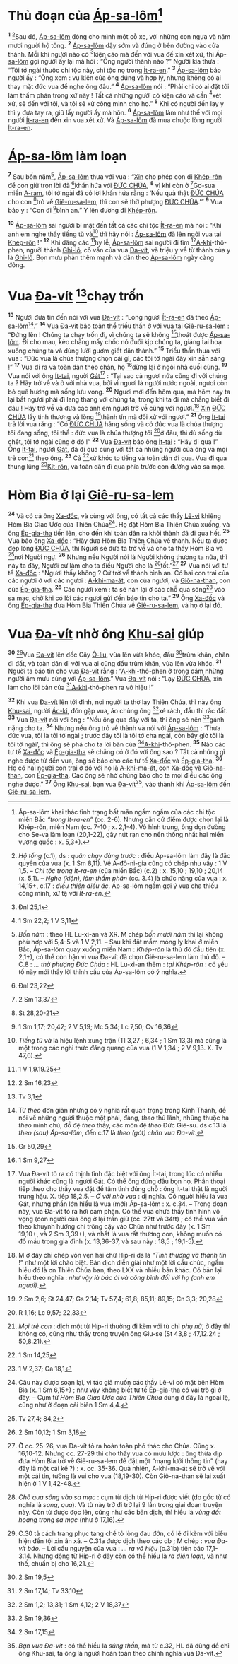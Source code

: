 # Thủ đoạn của [Áp-sa-lôm]()[^1-fa7776d5-2a6e-4e49-a4a5-98d7d0c41381]
<sup><b>1</b></sup> [^2-fa7776d5-2a6e-4e49-a4a5-98d7d0c41381]Sau đó, [Áp-sa-lôm]() đóng cho mình một cỗ xe, với những con ngựa và năm mươi người hộ tống. <sup><b>2</b></sup> [Áp-sa-lôm]() dậy sớm và đứng ở bên đường vào cửa thành. Mỗi khi người nào có [^1@-fa7776d5-2a6e-4e49-a4a5-98d7d0c41381]kiện cáo mà đến với vua để xin xét xử, thì [Áp-sa-lôm]() gọi người ấy lại mà hỏi : “Ông người thành nào ?” Người kia thưa : “Tôi tớ ngài thuộc chi tộc này, chi tộc nọ trong [Ít-ra-en]().” <sup><b>3</b></sup> [Áp-sa-lôm]() bảo người ấy : “Ông xem : vụ kiện của ông đúng và hợp lý, nhưng không có ai thay mặt đức vua để nghe ông đâu.” <sup><b>4</b></sup> [Áp-sa-lôm]() nói : “Phải chi có ai đặt tôi làm thẩm phán trong xứ này ! Tất cả những người có kiện cáo và cần [^2@-fa7776d5-2a6e-4e49-a4a5-98d7d0c41381]xét xử, sẽ đến với tôi, và tôi sẽ xử công minh cho họ.” <sup><b>5</b></sup> Khi có người đến lạy y thì y đưa tay ra, giữ lấy người ấy mà hôn. <sup><b>6</b></sup> [Áp-sa-lôm]() làm như thế với mọi người [Ít-ra-en]() đến xin vua xét xử. Và [Áp-sa-lôm]() đã mua chuộc lòng người [Ít-ra-en]().


# [Áp-sa-lôm]() làm loạn
<sup><b>7</b></sup> Sau bốn năm[^3-fa7776d5-2a6e-4e49-a4a5-98d7d0c41381], [Áp-sa-lôm]() thưa với vua : “[Xin]() cho phép con đi [Khép-rôn]() để con giữ trọn lời đã [^3@-fa7776d5-2a6e-4e49-a4a5-98d7d0c41381]khấn hứa với [ĐỨC CHÚA](), <sup><b>8</b></sup> vì khi còn ở [^4@-fa7776d5-2a6e-4e49-a4a5-98d7d0c41381]Gơ-sua miền [A-ram](), tôi tớ ngài đã có lời khấn hứa rằng : ‘Nếu quả thật [ĐỨC CHÚA]() cho con [^5@-fa7776d5-2a6e-4e49-a4a5-98d7d0c41381]trở về [Giê-ru-sa-lem](), thì con sẽ thờ phượng [ĐỨC CHÚA]().’” <sup><b>9</b></sup> Vua bảo y : “Con đi [^6@-fa7776d5-2a6e-4e49-a4a5-98d7d0c41381]bình an.” Y lên đường đi [Khép-rôn]().

<sup><b>10</b></sup> [Áp-sa-lôm]() sai người bí mật đến tất cả các chi tộc [Ít-ra-en]() mà nói : “Khi anh em nghe thấy tiếng tù và[^4-fa7776d5-2a6e-4e49-a4a5-98d7d0c41381] thì hãy nói : [Áp-sa-lôm]() đã lên ngôi vua tại [Khép-rôn]() !” <sup><b>12</b></sup> Khi dâng các [^8@-fa7776d5-2a6e-4e49-a4a5-98d7d0c41381]hy lễ, [Áp-sa-lôm]() sai người đi tìm [^9@-fa7776d5-2a6e-4e49-a4a5-98d7d0c41381][A-khi]()-thô-phen, người thành [Ghi-lô](), cố vấn của vua [Đa-vít](), và triệu y về từ thành của y là [Ghi-lô](). Bọn mưu phản thêm mạnh và dân theo [Áp-sa-lôm]() ngày càng đông.


# Vua [Đa-vít]() [^10@-fa7776d5-2a6e-4e49-a4a5-98d7d0c41381]chạy trốn
<sup><b>13</b></sup> Người đưa tin đến nói với vua [Đa-vít]() : “Lòng người [Ít-ra-en]() đã theo [Áp-sa-lôm]()[^6-fa7776d5-2a6e-4e49-a4a5-98d7d0c41381].” <sup><b>14</b></sup> Vua [Đa-vít]() bảo toàn thể triều thần ở với vua tại [Giê-ru-sa-lem]() : “Đứng lên ! Chúng ta chạy trốn đi, vì chúng ta sẽ không [^11@-fa7776d5-2a6e-4e49-a4a5-98d7d0c41381]thoát được [Áp-sa-lôm](). Đi cho mau, kẻo chẳng mấy chốc nó đuổi kịp chúng ta, giáng tai hoạ xuống chúng ta và dùng lưỡi gươm giết dân thành.” <sup><b>15</b></sup> Triều thần thưa với vua : “Đức vua là chúa thượng chọn cái gì, các tôi tớ ngài đây xin sẵn sàng !” <sup><b>17</b></sup> Vua đi ra và toàn dân theo chân, họ [^12@-fa7776d5-2a6e-4e49-a4a5-98d7d0c41381]dừng lại ở ngôi nhà cuối cùng. <sup><b>19</b></sup> Vua nói với ông [Ít-tai](), người [Gát]()[^9-fa7776d5-2a6e-4e49-a4a5-98d7d0c41381] : “Tại sao cả ngươi nữa cũng đi với chúng ta ? Hãy trở về và ở với nhà vua, bởi vì ngươi là người nước ngoài, ngươi còn bỏ quê hương mà sống lưu vong. <sup><b>20</b></sup> Ngươi mới đến hôm qua, mà hôm nay ta lại bắt ngươi phải đi lang thang với chúng ta, trong khi ta đi mà chẳng biết đi đâu ! Hãy trở về và đưa các anh em ngươi trở về cùng với ngươi.[^10-fa7776d5-2a6e-4e49-a4a5-98d7d0c41381] [Xin]() [ĐỨC CHÚA]() lấy tình thương và lòng [^14@-fa7776d5-2a6e-4e49-a4a5-98d7d0c41381]thành tín mà đối xử với ngươi.” <sup><b>21</b></sup> Ông [Ít-tai]() trả lời vua rằng : “Có [ĐỨC CHÚA]() hằng sống và có đức vua là chúa thượng tôi đang sống, tôi thề : đức vua là chúa thượng tôi [^15@-fa7776d5-2a6e-4e49-a4a5-98d7d0c41381]ở đâu, thì dù sống dù chết, tôi tớ ngài cũng ở đó !” <sup><b>22</b></sup> Vua [Đa-vít]() bảo ông [Ít-tai]() : “Hãy đi qua !” Ông [Ít-tai](), người [Gát](), đã đi qua cùng với tất cả những người của ông và mọi trẻ con[^11-fa7776d5-2a6e-4e49-a4a5-98d7d0c41381] theo ông. <sup><b>23</b></sup> Cả [^16@-fa7776d5-2a6e-4e49-a4a5-98d7d0c41381]xứ khóc to tiếng và toàn dân đi qua. Vua đi qua thung lũng [^17@-fa7776d5-2a6e-4e49-a4a5-98d7d0c41381][Kít-rôn](), và toàn dân đi qua phía trước con đường vào sa mạc.


# Hòm Bia ở lại [Giê-ru-sa-lem]()
<sup><b>24</b></sup> Và có cả ông [Xa-đốc](), và cùng với ông, có tất cả các thầy [Lê-vi]() khiêng Hòm Bia Giao Ước của Thiên Chúa[^12-fa7776d5-2a6e-4e49-a4a5-98d7d0c41381]. Họ đặt Hòm Bia Thiên Chúa xuống, và ông [Ép-gia-tha]() tiến lên, cho đến khi toàn dân ra khỏi thành đã đi qua hết. <sup><b>25</b></sup> Vua bảo ông [Xa-đốc]() : “Hãy đưa Hòm Bia Thiên Chúa về thành. Nếu ta được đẹp lòng [ĐỨC CHÚA](), thì Người sẽ đưa ta trở về và cho ta thấy Hòm Bia và [^18@-fa7776d5-2a6e-4e49-a4a5-98d7d0c41381]nơi Người ngự. <sup><b>26</b></sup> Nhưng nếu Người nói là Người không thương ta nữa, thì này ta đây, Người cứ làm cho ta điều Người cho là [^19@-fa7776d5-2a6e-4e49-a4a5-98d7d0c41381]tốt.”[^13-fa7776d5-2a6e-4e49-a4a5-98d7d0c41381] <sup><b>27</b></sup> Vua nói với tư tế [Xa-đốc]() : “Ngươi thấy không ? Cứ trở về thành bình an. Có hai con trai của các ngươi ở với các ngươi : [A-khi-ma-át](), con của ngươi, và [Giô-na-than](), con của [Ép-gia-tha](). <sup><b>28</b></sup> Các ngươi xem : ta sẽ nán lại ở các chỗ qua sông[^14-fa7776d5-2a6e-4e49-a4a5-98d7d0c41381] vào sa mạc, chờ khi có lời các ngươi gửi đến báo tin cho ta.” <sup><b>29</b></sup> Ông [Xa-đốc]() và ông [Ép-gia-tha]() đưa Hòm Bia Thiên Chúa về [Giê-ru-sa-lem](), và họ ở lại đó.


# Vua [Đa-vít]() nhờ ông [Khu-sai]() giúp
<sup><b>30</b></sup> [^15-fa7776d5-2a6e-4e49-a4a5-98d7d0c41381]Vua [Đa-vít]() lên dốc Cây [Ô-liu](), vừa lên vừa khóc, đầu [^20@-fa7776d5-2a6e-4e49-a4a5-98d7d0c41381]trùm khăn, chân đi đất, và toàn dân đi với vua ai cũng đầu trùm khăn, vừa lên vừa khóc. <sup><b>31</b></sup> Người ta báo tin cho vua [Đa-vít]() rằng : “[A-khi]()-thô-phen ở trong đám những người âm mưu cùng với [Áp-sa-lôm]().” Vua [Đa-vít]() nói : “Lạy [ĐỨC CHÚA](), xin làm cho lời bàn của [^21@-fa7776d5-2a6e-4e49-a4a5-98d7d0c41381][A-khi]()-thô-phen ra vô hiệu !”

<sup><b>32</b></sup> Khi vua [Đa-vít]() lên tới đỉnh, nơi người ta thờ lạy Thiên Chúa, thì này ông [Khu-sai](), người [Ác-ki](), đón gặp vua, áo chùng ông [^22@-fa7776d5-2a6e-4e49-a4a5-98d7d0c41381]xé rách, đầu thì rắc đất. <sup><b>33</b></sup> Vua [Đa-vít]() nói với ông : “Nếu ông qua đây với ta, thì ông sẽ nên [^23@-fa7776d5-2a6e-4e49-a4a5-98d7d0c41381]gánh nặng cho ta. <sup><b>34</b></sup> Nhưng nếu ông trở về thành và nói với [Áp-sa-lôm]() : ‘Thưa đức vua, tôi là tôi tớ ngài ; trước đây tôi là tôi tớ cha ngài, còn bây giờ tôi là tôi tớ ngài’, thì ông sẽ phá cho ta lời bàn của [^24@-fa7776d5-2a6e-4e49-a4a5-98d7d0c41381][A-khi]()-thô-phen. <sup><b>35</b></sup> Nào các tư tế [Xa-đốc]() và [Ép-gia-tha]() sẽ chẳng có ở đó với ông sao ? Tất cả những gì nghe được từ đền vua, ông sẽ báo cho các tư tế [Xa-đốc]() và [Ép-gia-tha](). <sup><b>36</b></sup> Họ có hai người con trai ở đó với họ là [A-khi-ma-át](), con [Xa-đốc]() và [Giô-na-than](), con [Ép-gia-tha](). Các ông sẽ nhờ chúng báo cho ta mọi điều các ông nghe được.” <sup><b>37</b></sup> Ông [Khu-sai](), bạn vua [Đa-vít]()[^16-fa7776d5-2a6e-4e49-a4a5-98d7d0c41381], vào thành khi [Áp-sa-lôm]() đến [Giê-ru-sa-lem]().

[^1-fa7776d5-2a6e-4e49-a4a5-98d7d0c41381]: Áp-sa-lôm khai thác tình trạng bất mãn ngấm ngầm của các chi tộc miền Bắc *“trong Ít-ra-en”* (cc. 2-6). Nhưng căn cứ điểm được chọn lại là Khép-rôn, miền Nam (cc. 7-10 ; x. 2,1-4). Vô hình trung, ông dọn đường cho Se-va làm loạn (20,1-22), gây nứt rạn cho nền thống nhất hai miền vương quốc : x. 5,3+).
[^2-fa7776d5-2a6e-4e49-a4a5-98d7d0c41381]: *Hộ tống* (c.1), ds : *quân chạy đàng trước* : điều Áp-sa-lôm làm đây là đặc quyền của vua (x. 1 Sm 8,11). Về A-đô-ni-gia cũng có chép như vậy : 1 V 1,5. – *Chi tộc trong Ít-ra-en* (của miền Bắc) (c.2) : x. 15,10 ; 19,10 ; 20,14 (x. 5,1). – *Nghe (kiện), làm thẩm phán* (cc. 3.4) là chức năng của vua : x. 14,15+, c.17 : *điều thiện điều ác*. Áp-sa-lôm ngầm gợi ý vua cha thiếu công minh, xử tệ với *Ít-ra-en*.
[^3-fa7776d5-2a6e-4e49-a4a5-98d7d0c41381]: *Bốn năm* : theo HL Lu-xi-an và XR. M chép *bốn mươi năm* thì lại không phù hợp với 5,4-5 và 1 V 2,11. – Sau khi đặt mầm móng ly khai ở miền Bắc, Áp-sa-lôm quay xuống miền Nam : *Khép-rôn* là thủ đô đầu tiên (x. 2,1+), có thể còn hận vì vua Đa-vít đã chọn Giê-ru-sa-lem làm thủ đô. – C.8 : *... thờ phượng Đức Chúa* : HL Lu-xi-an thêm : *tại Khép-rôn* : có yếu tố này mới thấy lời thỉnh cầu của Áp-sa-lôm có ý nghĩa.
[^4-fa7776d5-2a6e-4e49-a4a5-98d7d0c41381]: *Tiếng tù và* là hiệu lệnh xung trận (Tl 3,27 ; 6,34 ; 1 Sm 13,3) mà cũng là một trong các nghi thức đăng quang của vua (1 V 1,34 ; 2 V 9,13. X. Tv 47,6).
[^6-fa7776d5-2a6e-4e49-a4a5-98d7d0c41381]: Từ *theo* đơn giản nhưng có ý nghĩa rất quan trọng trong Kinh Thánh, để nói về những người thuộc một phái, đảng, *theo* thủ lãnh, những thuộc hạ *theo* minh chủ, đồ đệ *theo* thầy, các môn đệ *theo* Đức Giê-su. ds c.13 là *theo (sau) Áp-sa-lôm*, đến c.17 là *theo (gót) chân vua Đa-vít*.
[^9-fa7776d5-2a6e-4e49-a4a5-98d7d0c41381]: Vua Đa-vít tỏ ra có thịnh tình đặc biệt với ông Ít-tai, trong lúc có nhiều người khác cũng là người Gát. Có thể ông đứng đầu bọn họ. Phần thoại tiếp theo cho thấy vua đặt để tâm tình đúng chỗ : ông Ít-tai thật là người trung hậu. X. tiếp 18,2.5. – *Ở với nhà vua* : dị nghĩa. Có người hiểu là vua Gát, nhưng phần lớn hiểu là vua (mới) Áp-sa-lôm : x. c.34. – Trong đoạn này, vua Đa-vít tỏ ra hơi cam phận. Có thể vua chưa thấy tình hình vô vọng (còn người của ông ở lại trấn giữ (cc. 27tt và 34tt) ; có thể vua vẫn theo khuynh hướng chỉ trông cậy vào Chúa như trước đây (x. 1 Sm 19,10+, và 2 Sm 3,39+), và nhất là vua rất thương con, không muốn có đổ máu trong gia đình (x. 13,36-37, và sau này : 18,5 ; 19,1-5).
[^10-fa7776d5-2a6e-4e49-a4a5-98d7d0c41381]: M ở đây chỉ chép võn vẹn hai chữ Híp-ri ds là “*Tình thương và thành tín* !” như một lời chào biệt. Bản dịch diễn giải như một lời cầu chúc, ngầm hiểu đó là ơn Thiên Chúa ban, theo LXX và nhiều bản khác. Có bản lại hiểu theo nghĩa : *như vậy là bác ái và công bình đối với họ (anh em ngươi)*.
[^11-fa7776d5-2a6e-4e49-a4a5-98d7d0c41381]: *Mọi trẻ con* : dịch một từ Híp-ri thường đi kèm với từ chỉ *phụ nữ*, ở đây thì không có, cũng như thấy trong truyện ông Giu-se (St 43,8 ; 47,12.24 ; 50,8.21).
[^12-fa7776d5-2a6e-4e49-a4a5-98d7d0c41381]: Câu này được soạn lại, vì tác giả muốn các thầy Lê-vi có mặt bên Hòm Bia (x. 1 Sm 6,15+) ; như vậy không biết tư tế Ép-gia-tha có vai trò gì ở đây. – Cụm từ *Hòm Bia Giao Ước của Thiên Chúa* dùng ở đây là ngoại lệ, cũng như ở đoạn cải biên 1 Sm 4,4.
[^13-fa7776d5-2a6e-4e49-a4a5-98d7d0c41381]: Ở cc. 25-26, vua Đa-vít tỏ ra hoàn toàn phó thác cho Chúa. Cũng x. 16,10-12. Nhưng cc. 27-29 thì cho thấy vua có mưu lược : ông thừa dịp đưa Hòm Bia trở về Giê-ru-sa-lem để đặt một “mạng lưới thông tin” (hay đây là một cái kế ?) : x. cc. 35-36. Quả nhiên, A-khi-ma-át sẽ trở về với một cái tin, tưởng là vui cho vua (18,19-30). Còn Giô-na-than sẽ lại xuất hiện ở 1 V 1,42-48.
[^14-fa7776d5-2a6e-4e49-a4a5-98d7d0c41381]: *Chỗ qua sông vào sa mạc* : cụm từ dịch từ Híp-ri được viết (do gốc từ có nghĩa là *sang, qua*). Và từ này trở đi trở lại 9 lần trong giai đoạn truyện này. Còn từ được đọc lên, cũng như các bản dịch, thì hiểu là *vùng đất hoang trong sa mạc* (như ở 17,16).
[^15-fa7776d5-2a6e-4e49-a4a5-98d7d0c41381]: C.30 tả cách trang phục tang chế tỏ lòng đau đớn, có lẽ đi kèm với biểu hiện đền tội xin ân xá. – C.31a được dịch theo các db ; M chép : *vua Đa-vít báo*. – Lời cầu nguyện của vua : *... ra vô hiệu* (c.31b) tiên báo 17,1-3.14. Nhưng động từ Híp-ri ở đây còn có thể hiểu là *ra điên loạn*, và như thế, chuẩn bị cho 16,21.
[^16-fa7776d5-2a6e-4e49-a4a5-98d7d0c41381]: *Bạn vua Đa-vít* : có thể hiểu là *sủng thần*, mà từ c.32, HL đã dùng để chỉ ông Khu-sai, tả ông là người hoàn toàn theo chính nghĩa vua Đa-vít.
[^1@-fa7776d5-2a6e-4e49-a4a5-98d7d0c41381]: Đnl 25,1
[^2@-fa7776d5-2a6e-4e49-a4a5-98d7d0c41381]: 1 Sm 22,2; 1 V 3,11
[^3@-fa7776d5-2a6e-4e49-a4a5-98d7d0c41381]: Đnl 23,22
[^4@-fa7776d5-2a6e-4e49-a4a5-98d7d0c41381]: 2 Sm 13,37
[^5@-fa7776d5-2a6e-4e49-a4a5-98d7d0c41381]: St 28,20-21
[^6@-fa7776d5-2a6e-4e49-a4a5-98d7d0c41381]: 1 Sm 1,17; 20,42; 2 V 5,19; Mc 5,34; Lc 7,50; Cv 16,36
[^8@-fa7776d5-2a6e-4e49-a4a5-98d7d0c41381]: 1 V 1,9.19.25
[^9@-fa7776d5-2a6e-4e49-a4a5-98d7d0c41381]: 2 Sm 16,23
[^10@-fa7776d5-2a6e-4e49-a4a5-98d7d0c41381]: Tv 3,1
[^11@-fa7776d5-2a6e-4e49-a4a5-98d7d0c41381]: Gr 50,29
[^12@-fa7776d5-2a6e-4e49-a4a5-98d7d0c41381]: 1 Sm 9,27
[^14@-fa7776d5-2a6e-4e49-a4a5-98d7d0c41381]: 2 Sm 2,6; St 24,47; Gs 2,14; Tv 57,4; 61,8; 85,11; 89,15; Cn 3,3; 20,28
[^15@-fa7776d5-2a6e-4e49-a4a5-98d7d0c41381]: R 1,16; Lc 9,57; 22,33
[^16@-fa7776d5-2a6e-4e49-a4a5-98d7d0c41381]: 1 Sm 14,25
[^17@-fa7776d5-2a6e-4e49-a4a5-98d7d0c41381]: 1 V 2,37; Ga 18,1
[^18@-fa7776d5-2a6e-4e49-a4a5-98d7d0c41381]: Tv 27,4; 84,2
[^19@-fa7776d5-2a6e-4e49-a4a5-98d7d0c41381]: 2 Sm 10,12; 1 Sm 3,18
[^20@-fa7776d5-2a6e-4e49-a4a5-98d7d0c41381]: 2 Sm 19,5
[^21@-fa7776d5-2a6e-4e49-a4a5-98d7d0c41381]: 2 Sm 17,14; Tv 33,10
[^22@-fa7776d5-2a6e-4e49-a4a5-98d7d0c41381]: 2 Sm 1,2; 13,31; 1 Sm 4,12; 2 V 18,37
[^23@-fa7776d5-2a6e-4e49-a4a5-98d7d0c41381]: 2 Sm 19,36
[^24@-fa7776d5-2a6e-4e49-a4a5-98d7d0c41381]: 2 Sm 17,15
